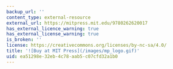 ```yaml
---
backup_url: ''
content_type: external-resource
external_url: https://mitpress.mit.edu/9780262620017
has_external_licence_warning: true
has_external_license_warning: true
is_broken: ''
license: https://creativecommons.org/licenses/by-nc-sa/4.0/
title: '![Buy at MIT Press](/images/mp_logo.gif)'
uid: ea51298e-32eb-4c78-aab5-c07cfd32a1b0
---
```


